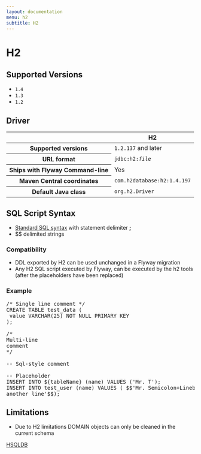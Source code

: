 ```yaml
---
layout: documentation
menu: h2
subtitle: H2
---
```

# H2

## Supported Versions

- `1.4`
- `1.3`
- `1.2`

## Driver

<table class="table">
<thead>
<tr>
<th></th>
<th>H2</th>
</tr>
</thead>
<tr>
<th>Supported versions</th>
<td><code>1.2.137</code> and later</td>
</tr>
<tr>
<th>URL format</th>
<td><code>jdbc:h2:<i>file</i></code></td>
</tr>
<tr>
<th>Ships with Flyway Command-line</th>
<td>Yes</td>
</tr>
<tr>
<th>Maven Central coordinates</th>
<td><code>com.h2database:h2:1.4.197</code></td>
</tr>
<tr>
<th>Default Java class</th>
<td><code>org.h2.Driver</code></td>
</tr>
</table>

## SQL Script Syntax

- [Standard SQL syntax](/documentation/migrations#sql-based-migrations#syntax) with statement delimiter **;**
- $$ delimited strings

### Compatibility

- DDL exported by H2 can be used unchanged in a Flyway migration
- Any H2 SQL script executed by Flyway, can be executed by the h2 tools (after the placeholders have been replaced)
        
### Example

<pre class="prettyprint">/* Single line comment */
CREATE TABLE test_data (
 value VARCHAR(25) NOT NULL PRIMARY KEY
);

/*
Multi-line
comment
*/

-- Sql-style comment

-- Placeholder
INSERT INTO ${tableName} (name) VALUES (&#x27;Mr. T&#x27;);
INSERT INTO test_user (name) VALUES ( $$&#x27;Mr. Semicolon+Linebreak;
another line&#x27;$$);</pre>

## Limitations

- Due to H2 limitations DOMAIN objects can only be cleaned in the current schema

<p class="next-steps">
    <a class="btn btn-primary" href="/documentation/database/hsqldb">HSQLDB <i class="fa fa-arrow-right"></i></a>
</p>